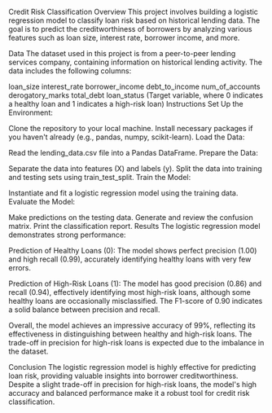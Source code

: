 Credit Risk Classification
Overview
This project involves building a logistic regression model to classify loan risk based on historical lending data. The goal is to predict the creditworthiness of borrowers by analyzing various features such as loan size, interest rate, borrower income, and more.

Data
The dataset used in this project is from a peer-to-peer lending services company, containing information on historical lending activity. The data includes the following columns:

loan_size
interest_rate
borrower_income
debt_to_income
num_of_accounts
derogatory_marks
total_debt
loan_status (Target variable, where 0 indicates a healthy loan and 1 indicates a high-risk loan)
Instructions
Set Up the Environment:

Clone the repository to your local machine.
Install necessary packages if you haven't already (e.g., pandas, numpy, scikit-learn).
Load the Data:

Read the lending_data.csv file into a Pandas DataFrame.
Prepare the Data:

Separate the data into features (X) and labels (y).
Split the data into training and testing sets using train_test_split.
Train the Model:

Instantiate and fit a logistic regression model using the training data.
Evaluate the Model:

Make predictions on the testing data.
Generate and review the confusion matrix.
Print the classification report.
Results
The logistic regression model demonstrates strong performance:

Prediction of Healthy Loans (0): The model shows perfect precision (1.00) and high recall (0.99), accurately identifying healthy loans with very few errors.

Prediction of High-Risk Loans (1): The model has good precision (0.86) and recall (0.94), effectively identifying most high-risk loans, although some healthy loans are occasionally misclassified. The F1-score of 0.90 indicates a solid balance between precision and recall.

Overall, the model achieves an impressive accuracy of 99%, reflecting its effectiveness in distinguishing between healthy and high-risk loans. The trade-off in precision for high-risk loans is expected due to the imbalance in the dataset.

Conclusion
The logistic regression model is highly effective for predicting loan risk, providing valuable insights into borrower creditworthiness. Despite a slight trade-off in precision for high-risk loans, the model's high accuracy and balanced performance make it a robust tool for credit risk classification.